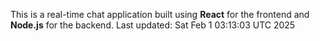 This is a real-time chat application built using **React** for the frontend and **Node.js** for the backend.
Last updated: Sat Feb  1 03:13:03 UTC 2025
